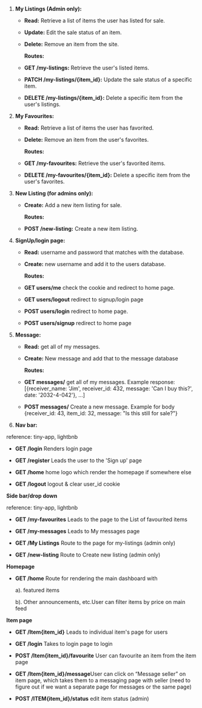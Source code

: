 1. **My Listings (Admin only):**

   - **Read:** Retrieve a list of items the user has listed for sale.
   - **Update:** Edit the sale status of an item.
   - **Delete:** Remove an item from the site.

     **Routes:**

   - **GET /my-listings:** Retrieve the user's listed items.
   - **PATCH /my-listings/{item_id}:** Update the sale status of a specific item.
   - **DELETE /my-listings/{item_id}:** Delete a specific item from the user's listings.

2. **My Favourites:**

   - **Read:** Retrieve a list of items the user has favorited.
   - **Delete:** Remove an item from the user's favorites.

     **Routes:**

   - **GET /my-favourites:** Retrieve the user's favorited items.
   - **DELETE /my-favourites/{item_id}:** Delete a specific item from the user's favorites.

3. **New Listing (for admins only):**

   - **Create:** Add a new item listing for sale.

     **Routes:**

   - **POST /new-listing:** Create a new item listing.

4. **SignUp/login page:**

   - **Read:** username and password that matches with the database.
   - **Create:** new username and add it to the users database.

     **Routes:**

   - **GET users/me** check the cookie and redirect to home page.
   - **GET users/logout** redirect to signup/login page
   - **POST users/login** redirect to home page.
   - **POST users/signup** redirect to home page

5. **Message:**

   - **Read:** get all of my messages.
   - **Create:** New message and add that to the message database

     **Routes:**

   - **GET messages/** get all of my messages.
     Example response: [{receiver_name: 'Jim', receiver_id: 432, message: 'Can I buy this?', date: '2032-4-042'}, ...]
   - **POST messages/** Create a new message.
     Example for body {receiver_id: 43, item_id: 32, message: "Is this still for sale?"}

6. **Nav bar:**

reference: tiny-app, lightbnb

- **GET /login** Renders login page

- **GET /register** Leads the user to the 'Sign up' page

- **GET /home** home logo which render the homepage if somewhere else

- **GET /logout** logout & clear user_id cookie

**Side bar/drop down**

reference: tiny-app, lightbnb

- **GET /my-favourites** Leads to the page to the List of favourited items

- **GET /my-messages** Leads to My messages page

- **GET /My Listings** Route to the page for my-listings (admin only)

- **GET /new-listing** Route to Create new listing (admin only)

**Homepage**

- **GET /home** Route for rendering the main dashboard with

  a). featured items

  b). Other announcements, etc.User can filter items by price on main feed

**Item page**

- **GET /Item{item_id}** Leads to individual item's page for users

- **GET /login** Takes to login page to login

- **POST /Item{item_id}/favourite** User can favourite an item from the item page

- **GET /Item{item_id}/message**User can click on “Message seller” on item page, which takes them to a messaging page with seller (need to figure out if we want a separate page for messages or the same page)

- **POST /ITEM{item_id}/status** edit item status (admin)

